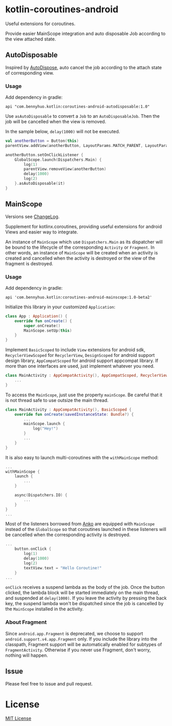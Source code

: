 # kotlin-coroutines-android
Useful extensions for coroutines.

Provide easier MainScope integration and auto disposable Job according to the view attached state.

## AutoDisposable

Inspired by [AutoDispose](https://github.com/uber/autodispose), auto cancel the job according to the attach state of corresponding view.

### Usage

Add dependency in gradle:

```
api "com.bennyhuo.kotlin:coroutines-android-autodisposable:1.0"
```

Use `asAutoDisposable` to convert a `Job` to an `AutoDisposableJob`. Then the job will be cancelled when the view is removed.

In the sample below, `delay(1000)` will not be executed.

```kotlin
val anotherButton = Button(this)
parentView.addView(anotherButton, LayoutParams.MATCH_PARENT, LayoutParams.WRAP_CONTENT)

anotherButton.setOnClickListener {
    GlobalScope.launch(Dispatchers.Main) {
        log(1)
        parentView.removeView(anotherButton)
        delay(1000)
        log(2)
    }.asAutoDisposable(it)
}
```

## MainScope

Versions see [ChangeLog](MainScope/ChangeLog.md).

Supplement for kotlinx.coroutines, providing useful extensions for android Views and easier way to integrate.

An instance of `MainScope` which use `Dispatchers.Main` as its dispatcher will be bound to the lifecycle of the corresponding `Activity` or `Fragment`. In other words, an instance of `MainScope` will be created when an activity is created and cancelled when the activity is destroyed or the view of the fragment is destroyed.

### Usage

Add dependency in gradle:

```
api 'com.bennyhuo.kotlin:coroutines-android-mainscope:1.0-beta2'
```

Initialize this library in your customized `Application`:

```kotlin
class App : Application() {
    override fun onCreate() {
        super.onCreate()
        MainScope.setUp(this)
    }
}
```

Implement `BasicScoped` to include `View` extensions for android sdk, `RecyclerViewScoped` for `RecyclerView`, `DesignScoped`  for android support design library, `AppCompatScoped` for android support appcompat library. If more than one interfaces are used, just implement whatever you need.

```kotlin
class MainActivity : AppCompatActivity(), AppCompatScoped, RecyclerViewScoped {
    ...
}
```

To access the `MainScope`, just use the property `mainScope`. Be careful that it is not thread safe to use outsize the main thread.

```kotlin
class MainActivity : AppCompatActivity(), BasicScoped {
    override fun onCreate(savedInstanceState: Bundle?) {
        ...
        mainScope.launch {
            log("Hey!")
        }
        ...
    }
}
```

It is also easy to launch multi-coroutines with the `withMainScope` method:

```kotlin
...
withMainScope {
    launch {
        ...
    }

    async(Dispatchers.IO) {
        ...
    }
}
...
```

Most of the listeners borrowed from [Anko](https://github.com/kotlin/anko) are equipped with `MainScope` instead of the `GlobalScope` so that coroutines launched in these listeners will be cancelled when the corresponding activity is destroyed.

```kotlin
...
    button.onClick {
        log(1)
        delay(1000)
        log(2)
        textView.text = "Hello Coroutine!"
    }
...
```

`onClick` receives a suspend lambda as the body of the job. Once the button clicked, the lambda block will be started immediately on the main thread, and suspended at `delay(1000)`. If you leave the activity by pressing the back key, the suspend lambda won't be dispatched since the job is cancelled by the `MainScope` installed in the activity.


### About Fragment

Since `android.app.Fragment` is deprecated, we choose to support `android.support.v4.app.Fragment` only. If you include the library into the classpath, Fragment support will be automatically enabled for subtypes of `FragmentActivity`. Otherwise if you never use Fragment, don't worry, nothing will happen.

## Issue

Please feel free to issue and pull request.

# License

[MIT License](LICENSE)